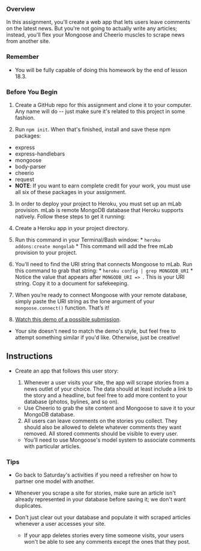 ### Overview

In this assignment, you'll create a web app that lets users leave comments on the latest news. But you're not going to actually write any articles; instead, you'll flex your Mongoose and Cheerio muscles to scrape news from another site.

### Remember

* You will be fully capable of doing this homework by the end of lesson 18.3.


### Before You Begin
1. Create a GitHub repo for this assignment and clone it to your computer. Any name will do -- just make sure it's related to this project in some fashion.

2. Run `npm init`. When that's finished, install and save these npm packages:
  * express
  * express-handlebars
  * mongoose
  * body-parser
  * cheerio
  * request
  * **NOTE**: If you want to earn complete credit for your work, you must use all six of these packages in your assignment.

3. In order to deploy your project to Heroku, you must set up an mLab provision. mLab is remote MongoDB database that Heroku supports natively. Follow these steps to get it running:
  1. Create a Heroku app in your project directory. 
  2. Run this command in your Terminal/Bash window: 
    * `heroku addons:create mongolab`
    * This command will add the free mLab provision to your project.
  3. You'll need to find the URI string that connects Mongoose to mLab. Run this command to grab that string: 
    * `heroku config | grep MONGODB_URI`
    * Notice the value that appears after `MONGODB_URI => `. This is your URI string. Copy it to a document for safekeeping.
  4. When you’re ready to connect Mongoose with your remote database, simply paste the URI string as the lone argument of your `mongoose.connect()` function. That’s it!

4. [Watch this demo of a possible submission](../Week-18-Homework-Video.mov). 
  * Your site doesn't need to match the demo's style, but feel free to attempt something similar if you'd like. Otherwise, just be creative!


## Instructions
* Create an app that follows this user story:

  1. Whenever a user visits your site, the app will scrape stories from a news outlet of your choice. The data should at least include a link to the story and a headline, but feel free to add more content to your database (photos, bylines, and so on).
    * Use Cheerio to grab the site content and Mongoose to save it to your MongoDB database. 

  2. All users can leave comments on the stories you collect. They should also be allowed to delete whatever comments they want removed. All stored comments should be visible to every user.
    * You'll need to use Mongoose's model system to associate comments with particular articles. 

### Tips
* Go back to Saturday's activities if you need a refresher on how to partner one model with another.

* Whenever you scrape a site for stories, make sure an article isn't already represented in your database before saving it; we don't want duplicates. 

* Don't just clear out your database and populate it with scraped articles whenever a user accesses your site. 
  * If your app deletes stories every time someone visits, your users won't be able to see any comments except the ones that they post.


